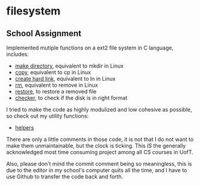 # filesystem

## School Assignment

Implemented mutiple functions on a ext2 file system in C language, includes: 
  - [make directory](https://github.com/leonyhenn/filesystem/blob/master/ext2_mkdir.c), equivalent to mkdir in Linux
  - [copy](https://github.com/leonyhenn/filesystem/blob/master/ext2_cp.c), equivalent to cp in Linux
  - [create hard link](https://github.com/leonyhenn/filesystem/blob/master/ext2_ln.c), equivalent to ln in Linux
  - [rm](https://github.com/leonyhenn/filesystem/blob/master/ext2_rm.c), equivalent to remove in Linux
  - [restore](https://github.com/leonyhenn/filesystem/blob/master/ext2_restore.c), to restore a removed file
  - [checker](https://github.com/leonyhenn/filesystem/blob/master/ext2_checker.c), to check if the disk is in right format

I tried to make the code as highly modulized and low cohesive as possible, so check out my utility functions:
  - [helpers](https://github.com/leonyhenn/filesystem/blob/master/helpers.c)
  
There are only a little comments in those code, it is not that I do not want to make them unmaintainable, but the clock is ticking. This _IS_ the generally acknowledged
 most time consuming project among all CS courses in UofT.
 
Also, please don't mind the commit comment being so meaningless, this is due to the editor in my school's computer quits all the time, and I have to use Github to transfer the code back and forth.
  
